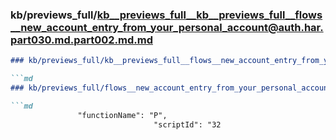 ### kb/previews_full/kb__previews_full__kb__previews_full__flows__new_account_entry_from_your_personal_account@auth.har.part030.md.part002.md.md

```md
### kb/previews_full/kb__previews_full__flows__new_account_entry_from_your_personal_account@auth.har.part030.md.part002.md

```md
### kb/previews_full/flows__new_account_entry_from_your_personal_account@auth.har.part030.md (part 002)

```md
               "functionName": "P",
                                "scriptId": "32
```

```

```

```
